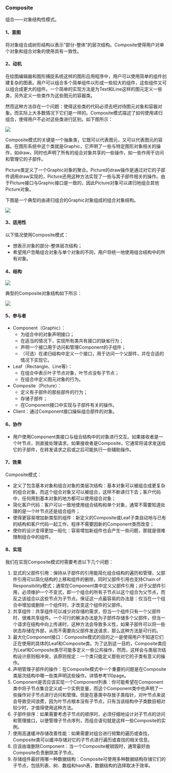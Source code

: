 ### Composite

组合——对象结构性模式。

#### 1、意图

将对象组合成树形结构以表示“部分-整体”的层次结构。Composite使得用户对单个对象和组合对象的使用具有一致性。

#### 2、动机

在绘图编辑器和图形捕捉系统这样的图形应用程序中，用户可以使用简单的组件创建复杂的图表。用户可以组合多个简单组件以形成一些较大的组件，这些组件又可以组合成更大的组件。一个简单的实现方法是为Text和Line这样的图元定义一些类，另外定义一些类作为这些图元的容器类。

然而这种方法存在一个问题：使得这些类的代码必须去吧对待图元对象和容器对象。而实际上大多数情况下它们是一样的。Composite模式描述了如何使用递归组合，使得用户不必对这些类进行区别。如下图所示：

![](/Users/moyee/ant-repo/github/designPatterns/patterns/Composite/doc/composite-demo.png)

Composite模式的关键是一个抽象类，它既可以代表图元，又可以代表图元的容器。在图形系统中这个类就是Graphic，它声明了一些与特定图形对象相关的操作，如draw。同时也声明了所有的组合对象共享的一些操作，如一些作用于访问和管理它的子部件。

Picture类定义了一个Graphic对象的聚合。Picture的draw操作是通过对它的子部件调用draw实现的，Picture还用这种方法实现了一些与其子部件相关的操作。由于Picture接口与Graphic接口是一致的，因此Picture对象可以递归地组合其他Picture对象。

下图是一个典型的由递归组合的Graphic对象组成的组合对象结构。

![](/Users/moyee/ant-repo/github/designPatterns/patterns/Composite/doc/tree-composite.png)

#### 3、适用性

以下情况使用Composite模式：

- 想表示对象的部分-整体层次结构；
- 希望用户忽略组合对象与单个对象的不同，用户将统一地使用组合结构中的所有对象。

#### 4、结构

![](/Users/moyee/ant-repo/github/designPatterns/patterns/Composite/doc/composite.png)

典型的Composite对象结构如下所示：

![](/Users/moyee/ant-repo/github/designPatterns/patterns/Composite/doc/a-composite.png)

#### 5、参与者

- Component（Graphic）：
  - 为组合中的对象声明接口；
  - 在适当的情况下，实现所有类共有接口的缺省行为；
  - 声明一个接口用于访问和管理Component的子组件；
  - （可选）在递归结构中定义一个接口，用于访问一个父部件，并在合适的情况下实现它。
- Leaf（Rectangle、Line等）：
  - 在组合中表示叶子节点对象，叶节点没有子节点；
  - 在组合中定义图元对象的行为。
- Composite（Picture）：
  - 定义有子部件的那些部件的行为；
  - 存储子部件；
  - 在Component接口中实现与子部件有关的操作。
- Client：通过Component接口操纵组合部件的对象。

#### 6、协作

- 用户使用Component类接口与组合结构中的对象进行交互。如果接收者是一个叶节点，则直接处理请求。如果接收者是Composite，它通常将请求发送给它的子部件，在转发请求之前或之后可能执行一些辅助操作。

#### 7、效果

Composite模式：

- 定义了包含基本对象和组合对象的类层次结构：基本对象可以被组合成更复杂的组合对象，而这个组合对象又可以被组合，这样不断递归下去；客户代码中，任何用到基本对象的地方都可以使用组合对象；
- 简化客户代码：客户可以一致地使用组合结构和单个对象，通常不需要知道处理的是一个叶节点还是组合组件；
- 使得更容易增加新类型的组件：新定义的Composite或Leaf子类自动地与已有的结构和客户代码一起工作，程序不需要因新的Component类而改变；
- 使你的设计变得更加一般化：容易增加新组件也会产生一些问题，那就是很难限制组合中的组件。

#### 8、实现

我们在实现Composite模式时需要考虑以下几个问题：

1. 显式的父部件引用：保持从子部件的引用能简化组合结构的遍历和管理，父部件引用可以简化结构的上移和组件的删除，同时父部件引用也支持Chain of Responsibility模式；通常在Component类中定义父部件引用；对于父部件引用，必须维护一个不变式，即一个组合的所有子节点以这个组合为父节点，而反之该组合以这些节点为子节点。保证这一点最容易的办法是：仅当在一个组合中增加或删除一个组件时，才改变这个组件的父部件。
2. 共享组件：共享组件可以减少对存储的需求，但当一个组件只有一个父部件时，很难共享组件。一个可行的解决办法是为子部件存储多个父部件，但当一个请求在结构中向上传递时，这种方法会导致多义性，如果子部件可以将一些状态存储在外部，从而不需要向父部件发送请求，那么这种方法是可行的。
3. 最大化Component接口：Composite模式的目的之一是使得用户不知道它们正在使用的具体的Leaf和Composite类。为了达到这一目的，Composite类应为Leaf和Composite类尽可能多定义一些公共操作，然而，这样会与类层次结构设计原则相冲突，该原则规定：一个类只能定义那些对它的子类有意义的操作。
4. 声明管理子部件的操作：在Composite模式中一个重要的问题是在Composite类层次结构中哪一些类声明这些操作。详情参考110page。
5. Component是否应该实现一个Component列表：你可能希望在Component类中将子节点集合定义成一个实例变量，而这个Component类中也声明了一些操作对子节点进行访问和管理。但是在基类中存放子类指针，对叶节点来说会导致空间浪费，因为叶节点根本没有子节点，只有当该结构中子类数目相对较少时，才值得使用这种方法。
6. 子部件排序：如果需要考虑子节点的顺序时，必须仔细地设计对子节点的访问和管理接口，以便管理子节点序列，而组合语句就是这样一些Composite的实例。
7. 使用高速缓冲存储改善性能：如果需要对组合进行频繁的遍历或查找，Composite类可以缓冲存储对它的子节点进行遍历或查找的相关信息。
8. 应该由谁删除Component：当一个Composite被销毁时，通常最好由Composite负责删除其子节点。
9. 存储组件最好用哪一种数据结构：Composite可使用多种数据结构存储它们的子节点，包括列表、树、数组和hash表，数据结构的选择取决于效率。